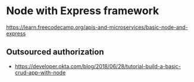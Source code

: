 # Node with Express framework
https://learn.freecodecamp.org/apis-and-microservices/basic-node-and-express

## Outsourced authorization

* https://developer.okta.com/blog/2018/06/28/tutorial-build-a-basic-crud-app-with-node
